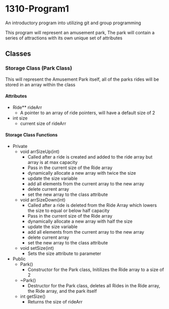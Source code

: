 # 1310-Program1
An introductory program into utilizing git and group programming

This program will represent an amusement park, The park will contain a series of attractions with its own unique set of attributes 

## Classes
### Storage Class (Park Class)
This will represent the Amusement Park itself, all of the parks rides will be stored in an array within the class
#### Attributes
- Ride** rideArr
    - A pointer to an array of ride pointers, will have a default size of 2
- int size
    - current size of rideArr

#### Storage Class Functions
- Private
    - void arrSizeUp(int)
        - Called after a ride is created and added to the ride array but array is at max capacity
        - Pass in the current size of the Ride array
        - dynamically allocate a new array with twice the size
        - update the size variable
        - add all elements from the current array to the new array
        - delete current array
        - set the new array to the class attribute
    - void arrSizeDown(int)
        - Called after a ride is deleted from the Ride Array which lowers the size to equal or below half capacity
        - Pass in the current size of the Ride array
        - dynamically allocate a new array with half the size
        - update the size variable
        - add all elements from the current array to the new array
        - delete current array
        - set the new array to the class attribute
    - void setSize(int)
        - Sets the size attribute to parameter
- Public
    - Park()
        - Constructor for the Park class, Initilizes the Ride array to a size of 2
    - ~Park()
        - Destructor for the Park class, deletes all Rides in the Ride array, the Ride array, and the park itself
    - int getSize()
        - Returns the size of rideArr

